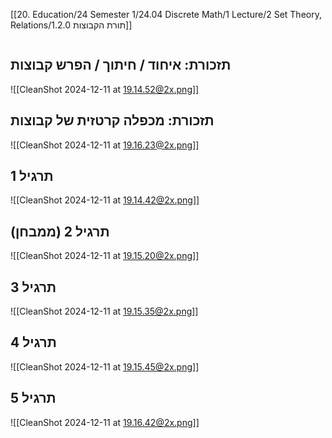 [[20. Education/24 Semester 1/24.04 Discrete Math/1 Lecture/2 Set Theory, Relations/1.2.0 תורת הקבוצות]]
```table-of-contents
```
## תזכורת: איחוד / חיתוך / הפרש קבוצות
![[CleanShot 2024-12-11 at 19.14.52@2x.png]]
## תזכורת: מכפלה קרטזית של קבוצות
![[CleanShot 2024-12-11 at 19.16.23@2x.png]]
## תרגיל 1
![[CleanShot 2024-12-11 at 19.14.42@2x.png]]
## תרגיל 2 (ממבחן)
![[CleanShot 2024-12-11 at 19.15.20@2x.png]]
## תרגיל 3
![[CleanShot 2024-12-11 at 19.15.35@2x.png]]
## תרגיל 4
![[CleanShot 2024-12-11 at 19.15.45@2x.png]]
## תרגיל 5
![[CleanShot 2024-12-11 at 19.16.42@2x.png]]